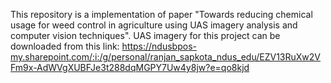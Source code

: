 This repository is a implementation of paper "Towards reducing chemical usage for weed control in agriculture using UAS imagery analysis and computer vision techniques".
UAS imagery for this project can be downloaded from this link: https://ndusbpos-my.sharepoint.com/:i:/g/personal/ranjan_sapkota_ndus_edu/EZV13RuXw2VFm9x-AdWVgXUBFJe3t288dqMGPY7Uw4y8jw?e=qo8kjd
